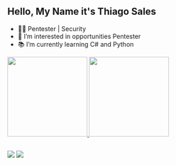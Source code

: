 ## Hello, My Name it's Thiago Sales

- 👨‍💻 Pentester | Security
- 🎩 I’m interested in opportunities Pentester
- 📚 I’m currently learning C# and Python 

<div>
  <a href="https;/github.com/ThiagoWS">
  <img height="180em" src="https://github-readme-stats.vercel.app/api?username=ThiagoWS&show_icons=true&theme=dark&include_all_commits-true&count_private-true"/>
  <img height="180em" src="https://github-readme-stats.vercel.app/api/top-langs/?username=ThiagoWS&layout=compact&langs_count=16&theme=dark"/>
</div>

  ## 
  
  <div>
  <a href="https://www.linkedin.com/in/thiagows/" target="_blank"><img src="https://img.shields.io/badge/-LinkedIn-%23007B5?style=for-the-badge&logo=linkedin&logoColor=white" target="_blank"></a>
  <a href="mailto:thiagow.empresarial@gmail.com"><img src="https://img.shields.io/badge/-Gmail-%23333?style=for-the-badge&logo=gmail&logoColor=white" target="_blank"></a>
    
  
<!---
ThiagoWS/ThiagoWS is a ✨ special ✨ repository because its `README.md` (this file) appears on your GitHub profile.
You can click the Preview link to take a look at your changes.
--->
